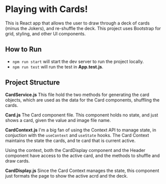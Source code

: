 # Playing with Cards!

This is React app that allows the user to draw through a deck of cards (minus the Jokers), and re-shuffle the deck. This project uses Bootstrap for grid, styling, and other UI components.


## How to Run

* `npm run start` will start the dev server to run the project locally.
* `npm run test` will run the test in **App.test.js**.

## Project Structure

**CardService.js**
This file hold the two methods for generating the card objects, which are used as the data for the Card components, shuffling the cards.

**Card.js**
The Card component file. This component holds no state, and just shows a card, given the value and image file name.

**CardContext.js**
I'm a big fan of using the Context API to manage state, in conjuction with the `useContext` and `useState` hooks. The Card Context maintains the state the cards, and te card that is current active. 

Using the context, both the CardDisplay component and the Header component have access to the active card, and the methods to shuffle and draw cards.

**CardDisplay.js**
Since the Card Context manages the state, this component just formats the page to show the active acrd and the deck. 
